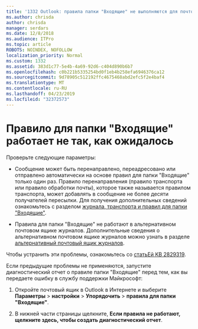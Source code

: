 ```yaml
---
title: '1332 Outlook: правила папки "Входящие" не выполняются для почтового ящика.'
ms.author: chrisda
author: chrisda
manager: serdars
ms.date: 12/8/2018
ms.audience: ITPro
ms.topic: article
ROBOTS: NOINDEX, NOFOLLOW
localization_priority: Normal
ms.custom: 1332
ms.assetid: 383d1c77-5e4b-4a69-92d6-c404d890b6b7
ms.openlocfilehash: c0b221b5335254bd0f1eb4b258efa6946376ca12
ms.sourcegitcommit: 9d78905c512192ffc4675468abd2efc5f2e4baf4
ms.translationtype: MT
ms.contentlocale: ru-RU
ms.lasthandoff: 04/23/2019
ms.locfileid: "32372573"
---
```

# <a name="an-inbox-rule-doesnt-work-as-expected"></a>Правило для папки "Входящие" работает не так, как ожидалось

Проверьте следующие параметры:

- Сообщение может быть перенаправлено, переадресовано или отправлено автоматически на основе правил для папки "Входящие" только один раз. Правило перенаправления (правило транспорта или правило обработки почты), которое также называется правилом транспорта, может добавлять в сообщение не более десяти получателей пересылки. Для получения дополнительных сведений ознакомьтесь с разделом [журнала, транспорта и правил для папки "Входящие"](https://docs.microsoft.com/office365/servicedescriptions/exchange-online-service-description/exchange-online-limits).

- Правила для папки "Входящие" не работают в альтернативном почтовом ящике журналов. Дополнительные сведения о альтернативном почтовом ящике журналов можно узнать в разделе [альтернативный почтовый ящик журналов](https://docs.microsoft.com/Exchange/security-and-compliance/journaling/journaling#alternate-journaling-mailbox).

Чтобы устранить эти проблемы, ознакомьтесь со [статьЕй KB 2829319](https://support.microsoft.com/kb/2829319).

Если предыдущие проблемы не применяются, запустите диагностический отчет о правиле папки "Входящие" перед тем, как вы передаете ошибку в службу поддержки Майкрософт:

1. Откройте почтовый ящик в Outlook в Интернете и выберите **Параметры** \> **настройки** \> **Упорядочить** \> **правила для папки "Входящие"**.

2. В нижней части страницы щелкните, **Если правила не работают, щелкните здесь, чтобы создать диагностический отчет**.
